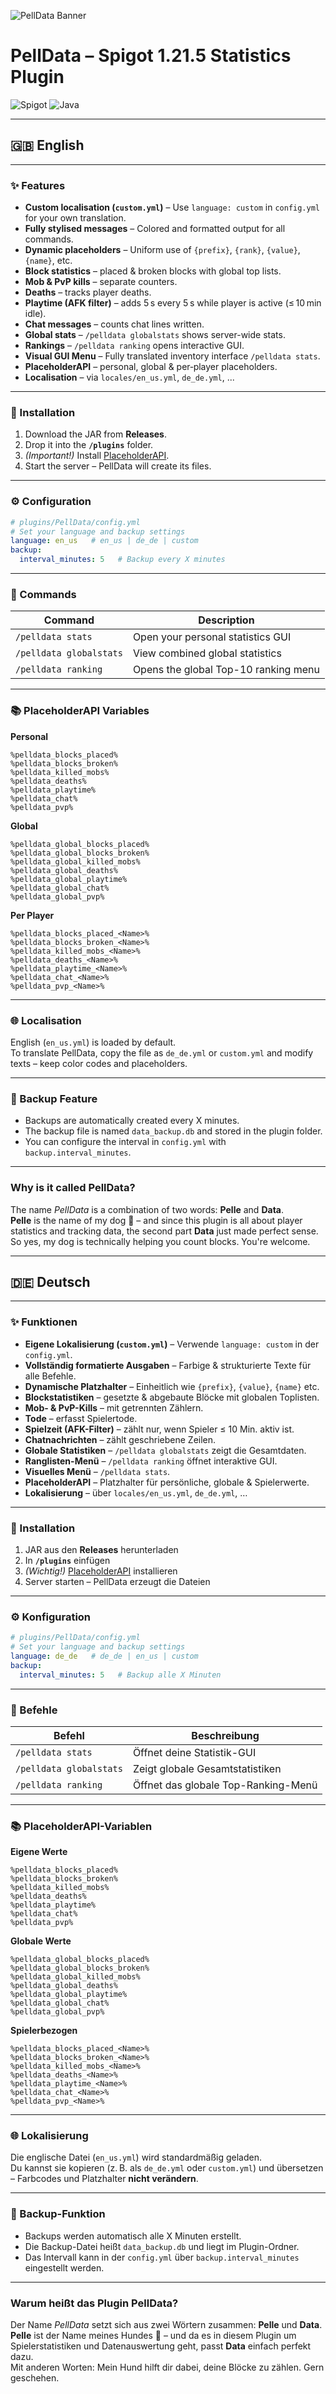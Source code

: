 ![PellData Banner](./banner.png)

# PellData – Spigot 1.21.5 Statistics Plugin

![Spigot](https://img.shields.io/badge/spigot-1.21.5-orange)
![Java](https://img.shields.io/badge/java-21-brightgreen)

---

## 🇬🇧 English

---

### ✨ Features
- **Custom localisation (`custom.yml`)** – Use `language: custom` in `config.yml` for your own translation.
- **Fully stylised messages** – Colored and formatted output for all commands.
- **Dynamic placeholders** – Uniform use of `{prefix}`, `{rank}`, `{value}`, `{name}`, etc.
- **Block statistics** – placed & broken blocks with global top lists.
- **Mob & PvP kills** – separate counters.
- **Deaths** – tracks player deaths.
- **Playtime (AFK filter)** – adds 5 s every 5 s while player is active (≤ 10 min idle).
- **Chat messages** – counts chat lines written.
- **Global stats** – `/pelldata globalstats` shows server-wide stats.
- **Rankings** – `/pelldata ranking` opens interactive GUI.
- **Visual GUI Menu** – Fully translated inventory interface `/pelldata stats`.
- **PlaceholderAPI** – personal, global & per‑player placeholders.
- **Localisation** – via `locales/en_us.yml`, `de_de.yml`, ...

---

### 🚀 Installation
1. Download the JAR from **Releases**.  
2. Drop it into the **`/plugins`** folder.  
3. *(Important!)* Install [PlaceholderAPI](https://www.spigotmc.org/resources/placeholderapi.6245/).  
4. Start the server – PellData will create its files.

---

### ⚙️ Configuration
```yml
# plugins/PellData/config.yml
# Set your language and backup settings
language: en_us   # en_us | de_de | custom
backup:
  interval_minutes: 5   # Backup every X minutes
```

---

### 🔹 Commands
| Command | Description |
|---------|-------------|
| `/pelldata stats` | Open your personal statistics GUI |
| `/pelldata globalstats` | View combined global statistics |
| `/pelldata ranking` | Opens the global Top-10 ranking menu |

---

### 📚 PlaceholderAPI Variables

**Personal**
```
%pelldata_blocks_placed%
%pelldata_blocks_broken%
%pelldata_killed_mobs%
%pelldata_deaths%
%pelldata_playtime%
%pelldata_chat%
%pelldata_pvp%
```

**Global**
```
%pelldata_global_blocks_placed%
%pelldata_global_blocks_broken%
%pelldata_global_killed_mobs%
%pelldata_global_deaths%
%pelldata_global_playtime%
%pelldata_global_chat%
%pelldata_global_pvp%
```

**Per Player**
```
%pelldata_blocks_placed_<Name>%
%pelldata_blocks_broken_<Name>%
%pelldata_killed_mobs_<Name>%
%pelldata_deaths_<Name>%
%pelldata_playtime_<Name>%
%pelldata_chat_<Name>%
%pelldata_pvp_<Name>%
```

---

### 🌐 Localisation
English (`en_us.yml`) is loaded by default.  
To translate PellData, copy the file as `de_de.yml` or `custom.yml` and modify texts – keep color codes and placeholders.

---

### 💾 Backup Feature

- Backups are automatically created every X minutes.
- The backup file is named `data_backup.db` and stored in the plugin folder.
- You can configure the interval in `config.yml` with `backup.interval_minutes`.

---

### Why is it called PellData?

The name *PellData* is a combination of two words: **Pelle** and **Data**.  
**Pelle** is the name of my dog 🐶 – and since this plugin is all about player statistics and tracking data, the second part **Data** just made perfect sense.  
So yes, my dog is technically helping you count blocks. You're welcome.

---

## 🇩🇪 Deutsch

---

### ✨ Funktionen
- **Eigene Lokalisierung (`custom.yml`)** – Verwende `language: custom` in der `config.yml`.
- **Vollständig formatierte Ausgaben** – Farbige & strukturierte Texte für alle Befehle.
- **Dynamische Platzhalter** – Einheitlich wie `{prefix}`, `{value}`, `{name}` etc.
- **Blockstatistiken** – gesetzte & abgebaute Blöcke mit globalen Toplisten.
- **Mob- & PvP-Kills** – mit getrennten Zählern.
- **Tode** – erfasst Spielertode.
- **Spielzeit (AFK-Filter)** – zählt nur, wenn Spieler ≤ 10 Min. aktiv ist.
- **Chatnachrichten** – zählt geschriebene Zeilen.
- **Globale Statistiken** – `/pelldata globalstats` zeigt die Gesamtdaten.
- **Ranglisten-Menü** – `/pelldata ranking` öffnet interaktive GUI.
- **Visuelles Menü** – `/pelldata stats`.
- **PlaceholderAPI** – Platzhalter für persönliche, globale & Spielerwerte.
- **Lokalisierung** – über `locales/en_us.yml`, `de_de.yml`, …

---

### 🚀 Installation
1. JAR aus den **Releases** herunterladen  
2. In **`/plugins`** einfügen  
3. *(Wichtig!)* [PlaceholderAPI](https://www.spigotmc.org/resources/placeholderapi.6245/) installieren  
4. Server starten – PellData erzeugt die Dateien

---

### ⚙️ Konfiguration
```yml
# plugins/PellData/config.yml
# Set your language and backup settings
language: de_de   # de_de | en_us | custom
backup:
  interval_minutes: 5   # Backup alle X Minuten
```

---

### 🔹 Befehle
| Befehl | Beschreibung |
|--------|--------------|
| `/pelldata stats` | Öffnet deine Statistik-GUI |
| `/pelldata globalstats` | Zeigt globale Gesamtstatistiken |
| `/pelldata ranking` | Öffnet das globale Top-Ranking-Menü |

---

### 📚 PlaceholderAPI-Variablen

**Eigene Werte**
```
%pelldata_blocks_placed%
%pelldata_blocks_broken%
%pelldata_killed_mobs%
%pelldata_deaths%
%pelldata_playtime%
%pelldata_chat%
%pelldata_pvp%
```

**Globale Werte**
```
%pelldata_global_blocks_placed%
%pelldata_global_blocks_broken%
%pelldata_global_killed_mobs%
%pelldata_global_deaths%
%pelldata_global_playtime%
%pelldata_global_chat%
%pelldata_global_pvp%
```

**Spielerbezogen**
```
%pelldata_blocks_placed_<Name>%
%pelldata_blocks_broken_<Name>%
%pelldata_killed_mobs_<Name>%
%pelldata_deaths_<Name>%
%pelldata_playtime_<Name>%
%pelldata_chat_<Name>%
%pelldata_pvp_<Name>%
```

---

### 🌐 Lokalisierung
Die englische Datei (`en_us.yml`) wird standardmäßig geladen.  
Du kannst sie kopieren (z. B. als `de_de.yml` oder `custom.yml`) und übersetzen – Farbcodes und Platzhalter **nicht verändern**.

---

### 💾 Backup-Funktion

- Backups werden automatisch alle X Minuten erstellt.
- Die Backup-Datei heißt `data_backup.db` und liegt im Plugin-Ordner.
- Das Intervall kann in der `config.yml` über `backup.interval_minutes` eingestellt werden.

---

### Warum heißt das Plugin PellData?

Der Name *PellData* setzt sich aus zwei Wörtern zusammen: **Pelle** und **Data**.  
**Pelle** ist der Name meines Hundes 🐶 – und da es in diesem Plugin um Spielerstatistiken und Datenauswertung geht, passt **Data** einfach perfekt dazu.  
Mit anderen Worten: Mein Hund hilft dir dabei, deine Blöcke zu zählen. Gern geschehen.



